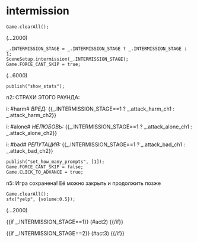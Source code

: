 # intermission

`Game.clearAll();`

(...2000)

```
_.INTERMISSION_STAGE = _.INTERMISSION_STAGE ? _.INTERMISSION_STAGE : 1;
SceneSetup.intermission(_.INTERMISSION_STAGE);
Game.FORCE_CANT_SKIP = true;
```

(...6000)

```
publish("show_stats");
```

n2: СТРАХИ ЭТОГО РАУНДА:

i: #harm# *ВРЕД:* {{_.INTERMISSION_STAGE==1 ? _.attack_harm_ch1 : _.attack_harm_ch2}}

i: #alone# *НЕЛЮБОВЬ:* {{_.INTERMISSION_STAGE==1 ? _.attack_alone_ch1 : _.attack_alone_ch2}}

i: #bad# *РЕПУТАЦИЯ:* {{_.INTERMISSION_STAGE==1 ? _.attack_bad_ch1 : _.attack_bad_ch2}}


```
publish("set_how_many_prompts", [1]);
Game.FORCE_CANT_SKIP = false;
Game.CLICK_TO_ADVANCE = true;
```

n5: Игра сохранена! Её можно закрыть и продолжить позже

```
Game.clearAll();
sfx("yelp", {volume:0.5});
```

(...2000)

{{if _.INTERMISSION_STAGE==1}}
(#act2)
{{/if}}

{{if _.INTERMISSION_STAGE==2}}
(#act3)
{{/if}}

